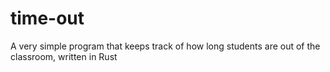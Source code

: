 # time-out
A very simple program that keeps track of how long students are out of the classroom, written in Rust
